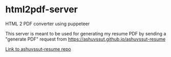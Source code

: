 # html2pdf-server
HTML 2 PDF converter using puppeteer

This server is meant to be used for generating my resume PDF by sending a "generate PDF" request from 
https://ashuvssut.github.io/ashuvssut-resume

[Link to ashuvssut-resume repo](https://github.com/ashuvssut/ashuvssut-resume)

